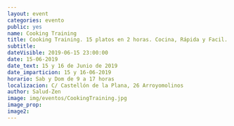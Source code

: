 ```yaml
---
layout: event
categories: evento
public: yes
name: Cooking Training
title: Cooking Training. 15 platos en 2 horas. Cocina, Rápida y Facil. Cocina Sana para llevar. Formas de ahorrar tiempo en la cocina. Embotados. Cocina Angélica. Preparados para varios dias.
subtitle:
dateVisible: 2019-06-15 23:00:00
date: 15-06-2019
date_text: 15 y 16 de Junio de 2019
date_imparticion: 15 y 16-06-2019
horario: Sab y Dom de 9 a 17 horas
localizacion: C/ Castellón de la Plana, 26 Arroyomolinos
author: Salud-Zen
image: img/eventos/CookingTraining.jpg
image_prop:
image2:
---
```

